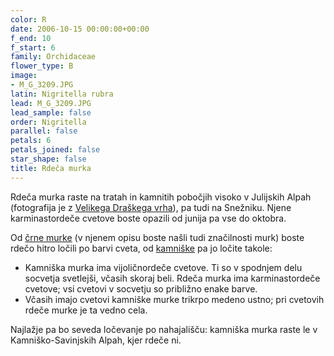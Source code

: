 ```yaml
---
color: R
date: 2006-10-15 00:00:00+00:00
f_end: 10
f_start: 6
family: Orchidaceae
flower_type: B
image:
- M_G_3209.JPG
latin: Nigritella rubra
lead: M_G_3209.JPG
lead_sample: false
order: Nigritella
parallel: false
petals: 6
petals_joined: false
star_shape: false
title: Rdeča murka
---
```

Rdeča murka raste na tratah in kamnitih pobočjih visoko v Julijskih Alpah (fotografija je z [Velikega Draškega vrha](../../Izleti)), pa tudi na Snežniku. Njene karminastordeče cvetove boste opazili od junija pa vse do oktobra.

Od [črne murke](../NigritellaRhellicani(CrnaMurka)) (v njenem opisu boste našli tudi značilnosti murk) boste rdečo hitro ločili po barvi cveta, od [kamniške](../NigritellaLithopolitanica(KamniskaMurka)) pa jo ločite takole:

-   Kamniška murka ima vijoličnordeče cvetove. Ti so v spodnjem delu socvetja svetlejši, včasih skoraj beli. Rdeča murka ima karminastordeče cvetove; vsi cvetovi v socvetju so približno enake barve.
-   Včasih imajo cvetovi kamniške murke trikrpo medeno ustno; pri cvetovih rdeče murke je ta vedno cela.

Najlažje pa bo seveda ločevanje po nahajališču: kamniška murka raste le v Kamniško-Savinjskih Alpah, kjer rdeče ni.

